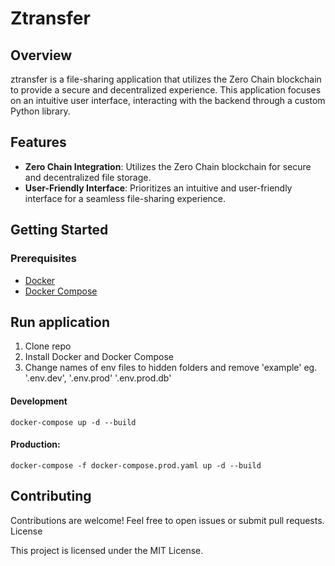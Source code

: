# Ztransfer

## Overview

ztransfer is a file-sharing application that utilizes the Zero Chain blockchain to provide a secure and decentralized experience. This application focuses on an intuitive user interface, interacting with the backend through a custom Python library.

## Features

- **Zero Chain Integration**: Utilizes the Zero Chain blockchain for secure and decentralized file storage.
- **User-Friendly Interface**: Prioritizes an intuitive and user-friendly interface for a seamless file-sharing experience.

## Getting Started

### Prerequisites

- [Docker](https://www.docker.com/)
- [Docker Compose](https://docs.docker.com/compose/)

## Run application

1. Clone repo
2. Install Docker and Docker Compose
3. Change names of env files to hidden folders and remove 'example' eg. '.env.dev', '.env.prod' '.env.prod.db'

#### Development

```
docker-compose up -d --build
```

#### Production:

```
docker-compose -f docker-compose.prod.yaml up -d --build
```

## Contributing

Contributions are welcome! Feel free to open issues or submit pull requests.
License

This project is licensed under the MIT License.

